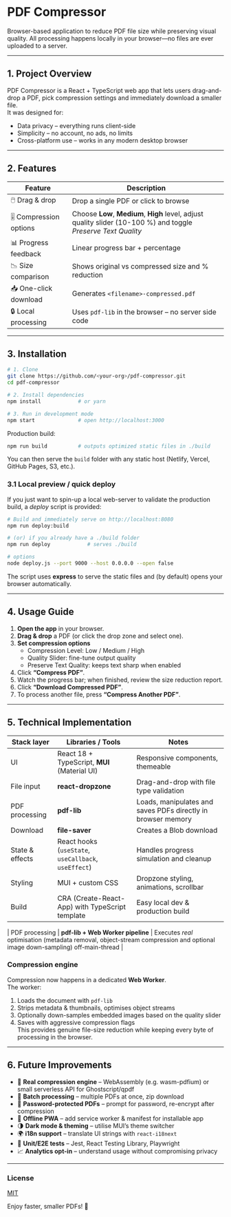 # PDF Compressor

Browser-based application to reduce PDF file size while preserving visual quality. All processing happens locally in your browser—no files are ever uploaded to a server.

---

## 1. Project Overview
PDF Compressor is a React + TypeScript web app that lets users drag-and-drop a PDF, pick compression settings and immediately download a smaller file.  
It was designed for:

* Data privacy – everything runs client-side  
* Simplicity – no account, no ads, no limits  
* Cross-platform use – works in any modern desktop browser

---

## 2. Features
| Feature | Description |
|---------|-------------|
| 🖱️ Drag & drop | Drop a single PDF or click to browse |
| 🎚️ Compression options | Choose **Low**, **Medium**, **High** level, adjust quality slider (10-100 %) and toggle *Preserve Text Quality* |
| 📊 Progress feedback | Linear progress bar + percentage |
| 📉 Size comparison | Shows original vs compressed size and % reduction |
| 📥 One-click download | Generates `<filename>-compressed.pdf` |
| 🔒 Local processing | Uses `pdf-lib` in the browser – no server side code |

---

## 3. Installation

```bash
# 1. Clone
git clone https://github.com/<your-org>/pdf-compressor.git
cd pdf-compressor

# 2. Install dependencies
npm install            # or yarn

# 3. Run in development mode
npm start              # open http://localhost:3000
```

Production build:

```bash
npm run build          # outputs optimized static files in ./build
```

You can then serve the `build` folder with any static host (Netlify, Vercel, GitHub Pages, S3, etc.).

### 3.1 Local preview / quick deploy

If you just want to spin-up a local web-server to validate the production build, a _deploy_ script is provided:

```bash
# Build and immediately serve on http://localhost:8080
npm run deploy:build

# (or) if you already have a ./build folder
npm run deploy            # serves ./build

# options
node deploy.js --port 9000 --host 0.0.0.0 --open false
```

The script uses **express** to serve the static files and (by default) opens your browser automatically.

---

## 4. Usage Guide

1. **Open the app** in your browser.  
2. **Drag & drop** a PDF (or click the drop zone and select one).  
3. **Set compression options**  
   * Compression Level: Low / Medium / High  
   * Quality Slider: fine-tune output quality  
   * Preserve Text Quality: keeps text sharp when enabled  
4. Click **“Compress PDF”**.  
5. Watch the progress bar; when finished, review the size reduction report.  
6. Click **“Download Compressed PDF”**.  
7. To process another file, press **“Compress Another PDF”**.

---

## 5. Technical Implementation

| Stack layer | Libraries / Tools | Notes |
|-------------|-------------------|-------|
| UI | React 18 + TypeScript, **MUI** (Material UI) | Responsive components, themeable |
| File input | **react-dropzone** | Drag-and-drop with file type validation |
| PDF processing | **pdf-lib** | Loads, manipulates and saves PDFs directly in browser memory |
| Download | **file-saver** | Creates a Blob download |
| State & effects | React hooks (`useState`, `useCallback`, `useEffect`) | Handles progress simulation and cleanup |
| Styling | MUI + custom CSS | Dropzone styling, animations, scrollbar |
| Build | CRA (Create-React-App) with TypeScript template | Easy local dev & production build |

| PDF processing | **pdf-lib + Web Worker pipeline** | Executes *real* optimisation (metadata removal, object-stream compression and optional image down-sampling) off-main-thread |

### Compression engine  
Compression now happens in a dedicated **Web Worker**.  
The worker:
1. Loads the document with `pdf-lib`  
2. Strips metadata & thumbnails, optimises object streams  
3. Optionally down-samples embedded images based on the quality slider  
4. Saves with aggressive compression flags  
This provides genuine file-size reduction while keeping every byte of processing in the browser.

---

## 6. Future Improvements

* 🔧 **Real compression engine** – WebAssembly (e.g. wasm-pdfium) or small serverless API for Ghostscript/qpdf  
* 📂 **Batch processing** – multiple PDFs at once, zip download  
* 🔐 **Password-protected PDFs** – prompt for password, re-encrypt after compression  
* 💾 **Offline PWA** – add service worker & manifest for installable app  
* 🌗 **Dark mode & theming** – utilise MUI’s theme switcher  
* 🌍 **i18n support** – translate UI strings with `react-i18next`  
* 🧪 **Unit/E2E tests** – Jest, React Testing Library, Playwright  
* 📈 **Analytics opt-in** – understand usage without compromising privacy  

---

### License
[MIT](LICENSE)

Enjoy faster, smaller PDFs! 🚀
